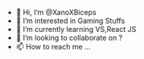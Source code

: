 - 👋 Hi, I’m @XanoXBiceps
- 👀 I’m interested in Gaming Stuffs
- 🌱 I’m currently learning VS,React JS
- 💞️ I’m looking to collaborate on ?
- 📫 How to reach me ...

<!---
XanoXBiceps/XanoXBiceps is a ✨ special ✨ repository because its `README.md` (this file) appears on your GitHub profile.
You can click the Preview link to take a look at your changes.
--->
